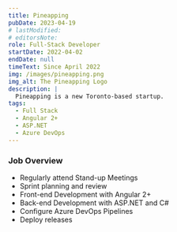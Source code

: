 ```yaml
---
title: Pineapping
pubDate: 2023-04-19
# lastModified:
# editorsNote: 
role: Full-Stack Developer
startDate: 2022-04-02
endDate: null
timeText: Since April 2022
img: /images/pineapping.png
img_alt: The Pineapping Logo
description: |
  Pineapping is a new Toronto-based startup.
tags:
  - Full Stack
  - Angular 2+
  - ASP.NET
  - Azure DevOps
---
```


### Job Overview
  - Regularly attend Stand-up Meetings
  - Sprint planning and review
  - Front-end Development with Angular 2+
  - Back-end Development with ASP.NET and C#
  - Configure Azure DevOps Pipelines
  - Deploy releases 
